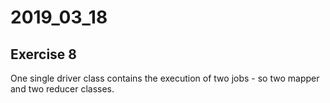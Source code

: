 # 2019_03_18
## Exercise 8

One single driver class contains the execution of two jobs - so two mapper and two reducer classes.
